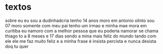 # textos
sobre eu
eu sou a dudinhadcria tenho 14 anos moro em antonio olinto sou 07 moro somente com meu pai tenho um irmao e minha mae mora em curitiba eu namoro com a melhor pessoa que eu poderia namorar se chama thiago to a 8 meses e 17 dias sendo a mina mais feliz do mundo tando com ele ele me faz muito feliz e a minha frase é insista percista e nunca desista doq tu quer
